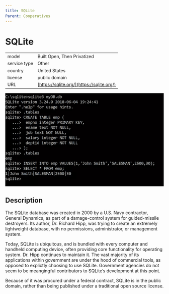```yaml
---
title: SQLite
Parent: Cooperatives
---
```


# SQLite

|                   |                                          |
|:------------------|:-----------------------------------------|
| model             | Built Open, Then Privatized
| service type      | Other
| country           | United States
| license           | public domain
| URL               | [https://sqlite.org/](https://sqlite.org/)

![SQLite screenshot](images/sqlite.png)

## Description

The SQLite database was created in 2000 by a U.S. Navy contractor, General Dynamics, as part of a damage-control system for guided-missile destroyers. Its author, Dr. Richard Hipp, was trying to create an extremely lightweight database, with no permissions, administrator, or management system.

Today, SQLite is ubiquitous, and is bundled with every computer and handheld computing device, often providing core functionality for operating system. Dr. Hipp continues to maintain it. The vast majority of its applications within government are under the hood of commercial tools, as opposed to explictly choosing to use SQLite. Government agencies do not seem to be meangingful contributors to SQLite’s development at this point.

Because of it was procured under a federal contract, SQLite is in the public domain, rather than being published under a traditional open source license.
